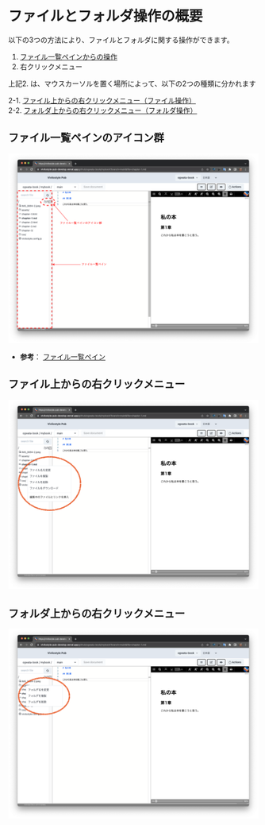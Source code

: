 # ファイルとフォルダ操作の概要

以下の3つの方法により、ファイルとフォルダに関する操作ができます。

1. [ファイル一覧ペインからの操作](/file-and-folder-operations/file-list-pane-operations.md)
1. 右クリックメニュー

上記2. は、マウスカーソルを置く場所によって、以下の2つの種類に分かれます

2-1. [ファイル上からの右クリックメニュー（ファイル操作）](/file-and-folder-operations/right-click-menu-on-a-file.md)<br/>
2-2. [フォルダ上からの右クリックメニュー（フォルダ操作）](/file-and-folder-operations/right-click-menu-on-a-folder.md)

## ファイル一覧ペインのアイコン群

![ ](images/file-and-folder-operations/overview/fig-1.png)

- **参考**： [ファイル一覧ペイン](/readme-first/quick-start-guide-and-required-environment.md#%E3%83%95%E3%82%A1%E3%82%A4%E3%83%AB%E4%B8%80%E8%A6%A7%E3%83%9A%E3%82%A4%E3%83%B3)

## ファイル上からの右クリックメニュー

![ ](images/file-and-folder-operations/overview/fig-2.png)

## フォルダ上からの右クリックメニュー

![ ](images/file-and-folder-operations/overview/fig-3.png)